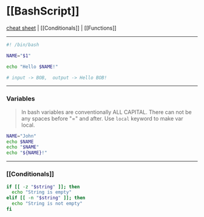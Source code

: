 #  [[BashScript]]
[cheat sheet](https://devhints.io/bash) | [[Conditionals]] | [[Functions]]
___

```bash 
#! /bin/bash

NAME="$1"

echo "Hello $NAME!"

# input -> BOB,  output -> Hello BOB!
```
--- 
### Variables

>In bash variables are conventionally ALL CAPITAL.
  There can not be any spaces before "=" and after.
  Use `local` keyword to make var local.

```bash
NAME="John"
echo $NAME
echo "$NAME"
echo "${NAME}!"
```
___
### [[Conditionals]]
```bash
if [[ -z "$string" ]]; then
  echo "String is empty"
elif [[ -n "$string" ]]; then
  echo "String is not empty"
fi
```